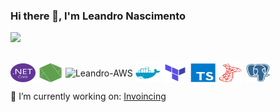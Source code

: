 ### Hi there 👋, I'm Leandro Nascimento

[![](https://img.shields.io/badge/-Leandro%20Nascimento-blue?style=flat-square&logo=Linkedin&logoColor=white&link=https://www.linkedin.com/in/nascimentoleandro/)](https://www.linkedin.com/in/nascimentoleandro/)

<div style="display: inline_block"><br>
    <img align="center" alt="Leandro-Net" height="30" width="40" src="https://github.com/devicons/devicon/blob/master/icons/dotnetcore/dotnetcore-original.svg">  
    <img align="center" alt="Leandro-Bash" height="30" width="40" src="https://github.com/devicons/devicon/blob/master/icons/nodejs/nodejs-plain.svg">  
    <img align="center" alt="Leandro-AWS" height="30" width="40" src="https://github.com/thematheusgomes/thematheusgomes/blob/main/aws.svg">
    <img align="center" alt="Leandro-Docker" height="30" width="40" src="https://github.com/devicons/devicon/blob/master/icons/docker/docker-plain.svg">
    <img align="center" alt="Leandro-Terraform" height="30" width="40" src="https://github.com/devicons/devicon/blob/master/icons/terraform/terraform-original.svg">
    <img align="center" alt="Leandro-Ts" height="30" width="40" src="https://raw.githubusercontent.com/devicons/devicon/master/icons/typescript/typescript-plain.svg">
    <img align="center" alt="Leandro-SQL" height="30" width="40" src="https://github.com/devicons/devicon/blob/master/icons/microsoftsqlserver/microsoftsqlserver-plain.svg">
    <img align="center" alt="Leandro-Postgresql" height="30" width="40" src="https://github.com/devicons/devicon/blob/master/icons/postgresql/postgresql-plain.svg">
</div>



🔭 I’m currently working on: [Invoincing](https://github.com/leandrochomp/Invoicing)

<!--
**leandrochomp/leandrochomp** is a ✨ _special_ ✨ repository because its `README.md` (this file) appears on your GitHub profile.

Here are some ideas to get you started:

- 🔭 I’m currently working on ...
- 🌱 I’m currently learning ...
- 👯 I’m looking to collaborate on ...
- 🤔 I’m looking for help with ...
- 💬 Ask me about ...
- 📫 How to reach me: ...
- 😄 Pronouns: ...
- ⚡ Fun fact: ...
-->
